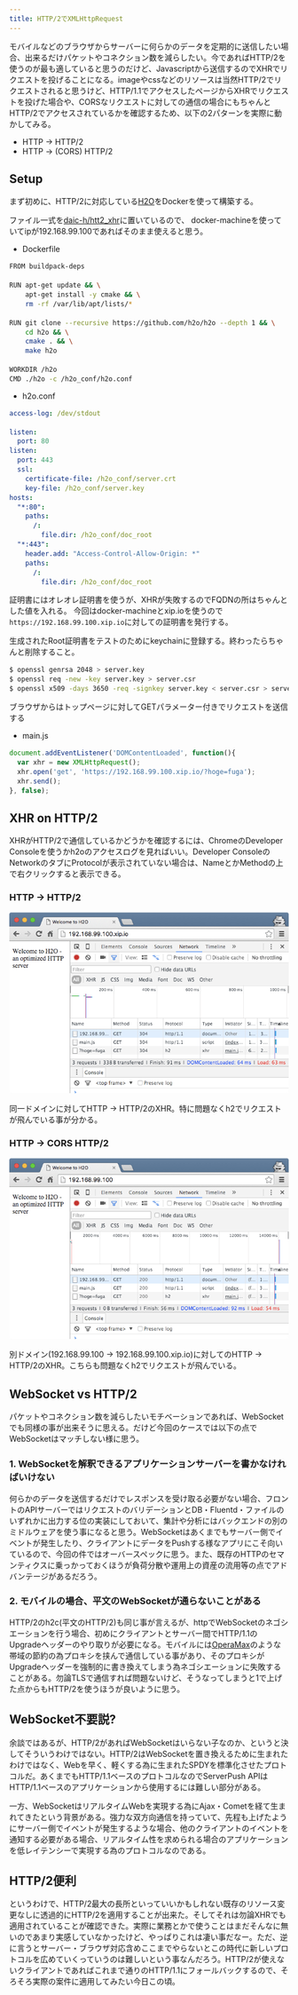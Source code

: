 ```yaml
---
title: HTTP/2でXMLHttpRequest
---
```


モバイルなどのブラウザからサーバーに何らかのデータを定期的に送信したい場合、出来るだけパケットやコネクション数を減らしたい。今であればHTTP/2を使うのが最も適していると思うのだけど、Javascriptから送信するのでXHRでリクエストを投げることになる。imageやcssなどのリソースは当然HTTP/2でリクエストされると思うけど、HTTP/1.1でアクセスしたページからXHRでリクエストを投げた場合や、CORSなリクエストに対しての通信の場合にもちゃんとHTTP/2でアクセスされているかを確認するため、以下の2パターンを実際に動かしてみる。

* HTTP -> HTTP/2
* HTTP -> (CORS) HTTP/2

## Setup

まず初めに、HTTP/2に対応している[H2O](https://h2o.examp1e.net/)をDockerを使って構築する。

ファイル一式を[daic-h/htt2_xhr](https://github.com/daic-h/http2_xhr)に置いているので、
docker-machineを使っていてipが192.168.99.100であればそのまま使えると思う。

* Dockerfile

```sh
FROM buildpack-deps

RUN apt-get update && \
    apt-get install -y cmake && \
    rm -rf /var/lib/apt/lists/*

RUN git clone --recursive https://github.com/h2o/h2o --depth 1 && \
    cd h2o && \
    cmake . && \
    make h2o

WORKDIR /h2o
CMD ./h2o -c /h2o_conf/h2o.conf
```

* h2o.conf

```yaml
access-log: /dev/stdout

listen:
  port: 80
listen:
  port: 443
  ssl:
    certificate-file: /h2o_conf/server.crt
    key-file: /h2o_conf/server.key
hosts:
  "*:80":
    paths:
      /:
        file.dir: /h2o_conf/doc_root
  "*:443":
    header.add: "Access-Control-Allow-Origin: *"
    paths:
      /:
        file.dir: /h2o_conf/doc_root
```

証明書にはオレオレ証明書を使うが、XHRが失敗するのでFQDNの所はちゃんとした値を入れる。
今回はdocker-machineとxip.ioを使うので`https://192.168.99.100.xip.io`に対しての証明書を発行する。

生成されたRoot証明書をテストのためにkeychainに登録する。終わったらちゃんと削除すること。

```sh
$ openssl genrsa 2048 > server.key
$ openssl req -new -key server.key > server.csr
$ openssl x509 -days 3650 -req -signkey server.key < server.csr > server.crt
```

ブラウザからはトップページに対してGETパラメーター付きでリクエストを送信する

* main.js

```js
document.addEventListener('DOMContentLoaded', function(){
  var xhr = new XMLHttpRequest();
  xhr.open('get', 'https://192.168.99.100.xip.io/?hoge=fuga');
  xhr.send();
}, false);
```

## XHR on HTTP/2

XHRがHTTP/2で通信しているかどうかを確認するには、ChromeのDeveloper Consoleを使うかh2oのアクセスログを見ればいい。Developer ConsoleのNetworkのタブにProtocolが表示されていない場合は、NameとかMethodの上で右クリックすると表示できる。

### HTTP -> HTTP/2

![](/assets/images/xhr-http2/http_xhr_http2.png)

同一ドメインに対してHTTP -> HTTP/2のXHR。特に問題なくh2でリクエストが飛んでいる事が分かる。

### HTTP -> CORS HTTP/2

![](/assets/images/xhr-http2/http_xhr_cors_http2.png)

別ドメイン(192.168.99.100 -> 192.168.99.100.xip.io)に対してのHTTP -> HTTP/2のXHR。こちらも問題なくh2でリクエストが飛んでいる。

## WebSocket vs HTTP/2

パケットやコネクション数を減らしたいモチベーションであれば、WebSocketでも同様の事が出来そうに思える。だけど今回のケースでは以下の点でWebSocketはマッチしない様に思う。

### 1. WebSocketを解釈できるアプリケーションサーバーを書かなければいけない

何らかのデータを送信するだけでレスポンスを受け取る必要がない場合、フロントのAPIサーバーではリクエストのバリデーションとDB・Fluentd・ファイルのいずれかに出力する位の実装にしておいて、集計や分析にはバックエンドの別のミドルウェアを使う事になると思う。WebSocketはあくまでもサーバー側でイベントが発生したり、クライアントにデータをPushする様なアプリにこそ向いているので、今回の件ではオーバースペックに思う。また、既存のHTTPのセマンティクスに乗っかっておくほうが負荷分散や運用上の資産の流用等の点でアドバンテージがあるだろう。

### 2. モバイルの場合、平文のWebSocketが通らないことがある

HTTP/2のh2c(平文のHTTP/2)も同じ事が言えるが、httpでWebSocketのネゴシエーションを行う場合、初めにクライアントとサーバー間でHTTP/1.1のUpgradeヘッダーのやり取りが必要になる。モバイルには[OperaMax](http://www.opera.com/ja/mobile/max/android)のような帯域の節約の為プロキシを挟んで通信している事があり、そのプロキシがUpgradeヘッダーを強制的に書き換えてしまう為ネゴシエーションに失敗することがある。勿論TLSで通信すれば問題ないけど、そうなってしまうと1で上げた点からもHTTP/2を使うほうが良いように思う。

## WebSocket不要説?

余談ではあるが、HTTP/2があればWebSocketはいらない子なのか、というと決してそういうわけではない。HTTP/2はWebSocketを置き換えるために生まれたわけではなく、Webを早く、軽くする為に生まれたSPDYを標準化させたプロトコルだ。あくまでもHTTP/1.1ベースのプロトコルなのでServerPush APIはHTTP/1.1ベースのアプリケーションから使用するには難しい部分がある。

一方、WebSocketはリアルタイムWebを実現する為にAjax・Cometを経て生まれてきたという背景がある。強力な双方向通信を持っていて、先程も上げたようにサーバー側でイベントが発生するような場合、他のクライアントのイベントを通知する必要がある場合、リアルタイム性を求められる場合のアプリケーションを低レイテンシーで実現する為のプロトコルなのである。

## HTTP/2便利

というわけで、HTTP/2最大の長所といっていいかもしれない既存のリソース変更なしに透過的にHTTP/2を適用することが出来た。そしてそれは勿論XHRでも適用されていることが確認できた。実際に業務とかで使うことはまだそんなに無いのであまり実感していなかったけど、やっぱりこれは凄い事だなー。ただ、逆に言うとサーバー・ブラウザ対応含めここまでやらないとこの時代に新しいプロトコルを広めていくっていうのは難しいという事なんだろう。HTTP/2が使えないクライアントであればこれまで通りのHTTP/1.1にフォールバックするので、そろそろ実際の案件に適用してみたい今日この頃。
